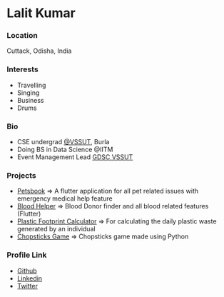 # Lalit Kumar

### Location

Cuttack, Odisha, India

### Interests

- Travelling
- Singing
- Business
- Drums

### Bio

- CSE undergrad [@VSSUT](https://vssut.ac.in/), Burla
- Doing BS in Data Science @IITM
- Event Management Lead [GDSC VSSUT](https://gdsc.community.dev/veer-surendra-sai-university-of-technology-vssut-burla/)

### Projects

- [Petsbook](https://github.com/LalitKumar-2001/Petsbook) => A flutter application for all pet related issues with emergency medical help feature
- [Blood Helper](https://github.com/LalitKumar-2001/Blood-All) => Blood Donor finder and all blood related features (Flutter)
- [Plastic Footprint Calculator](https://github.com/LalitKumar-2001/PlasticFootprintCalculator) => For calculating the daily plastic waste generated by an individual
- [Chopsticks Game](https://github.com/LalitKumar-2001/Chopsticks-Game) => Chopsticks game made using Python

### Profile Link

- [Github](https://github.com/LalitKumar-2001)
- [Linkedin](https://www.linkedin.com/in/lalit-k-2001/)
- [Twitter](https://twitter.com/LalitKumarOD)
